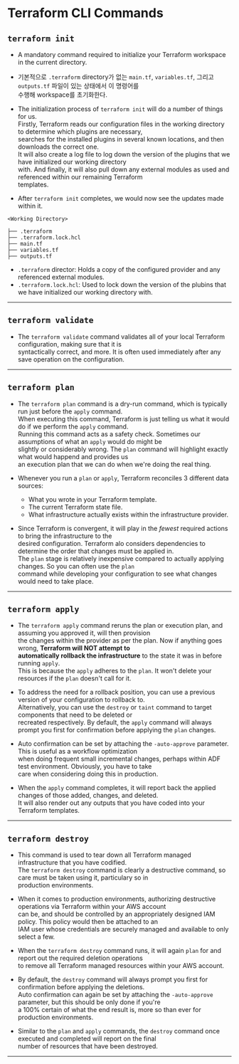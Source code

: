 # Terraform CLI Commands

## `terraform init`

- A mandatory command required to initialize your Terraform workspace in the current directory.

- 기본적으로 `.terraform` directory가 없는 `main.tf`, `variables.tf`, 그리고 `outputs.tf` 파일이 있는 상태에서 이 명령어를  
  수행해 workspace를 초기화한다.

- The initialization process of `terraform init` will do a number of things for us.  
  Firstly, Terraform reads our configuration files in the working directory to determine which plugins are necessary,  
  searches for the installed plugins in several known locations, and then downloads the correct one.  
  It will also create a log file to log down the version of the plugins that we have initialized our working directory  
  with. And finally, it will also pull down any external modules as used and referenced within our remaining Terraform  
  templates.

- After `terraform init` completes, we would now see the updates made within it.

```
<Working Directory>

├── .terraform
├── .terraform.lock.hcl
├── main.tf
├── variables.tf
├── outputs.tf
```

- `.terraform` director: Holds a copy of the configured provider and any referenced external modules.
- `.terraform.lock.hcl`: Used to lock down the version of the plubins that we have initialized our working directory with.

---

## `terraform validate`

- The `terraform validate` command validates all of your local Terraform configuration, making sure that it is  
  syntactically correct, and more. It is often used immediately after any save operation on the configuration.

---

## `terraform plan`

- The `terraform plan` command is a dry-run command, which is typically run just before the `apply` command.  
  When executing this command, Terraform is just telling us what it would do if we perform the `apply` command.  
  Running this command acts as a safety check. Sometimes our assumptions of what an `apply` would do might be  
  slightly or considerably wrong. The `plan` command will highlight exactly what would happend and provides us  
  an execution plan that we can do when we're doing the real thing.

- Whenever you run a `plan` or `apply`, Terraform reconciles 3 different data sources:

  - What you wrote in your Terraform template.
  - The current Terraform state file.
  - What infrastructure actually exists within the infrastructure provider.

- Since Terraform is convergent, it will play in the _fewest_ required actions to bring the infrastructure to the  
  desired configuration. Terraform alo considers dependencies to determine the order that changes must be applied in.  
  The `plan` stage is relatively inexpensive compared to actually applying changes. So you can often use the `plan`  
  command while developing your configuration to see what changes would need to take place.

---

## `terraform apply`

- The `terraform apply` command reruns the plan or execution plan, and assuming you approved it, will then provision  
  the changes within the provider as per the plan. Now if anything goes wrong, **Terraform will NOT attempt to**  
  **automatically rollback the infrastructure** to the state it was in before running `apply`.  
  This is because the `apply` adheres to the `plan`. It won't delete your resources if the `plan` doesn't call for it.

- To address the need for a rollback position, you can use a previous version of your configuration to rollback to.  
  Alternatively, you can use the `destroy` or `taint` command to target components that need to be deleted or  
  recreated respectively. By default, the `apply` command will always prompt you first for confirmation before
  applying the `plan` changes.

- Auto confirmation can be set by attaching the `-auto-approve` parameter. This is useful as a workflow optimization  
  when doing frequent small incremental changes, perhaps within ADF test environment. Obviously, you have to take  
  care when considering doing this in production.

- When the `apply` command completes, it will report back the applied changes of those added, changes, and deleted.  
  It will also render out any outputs that you have coded into your Terraform templates.

---

## `terraform destroy`

- This command is used to tear down all Terraform managed infrastructure that you have codified.  
  The `terraform destroy` command is clearly a destructive command, so care must be taken using it, particulary so in  
  production environments.

- When it comes to production environments, authorizing destructive operations via Terraform within your AWS account  
  can be, and should be controlled by an appropriately designed IAM policy. This policy would then be attached to an  
  IAM user whose credentials are securely managed and available to only select a few.

- When the `terraform destroy` command runs, it will again `plan` for and report out the required deletion operations  
  to remove all Terraform managed resources within your AWS account.

- By default, the `destroy` command will always prompt you first for confirmation before applying the deletions.  
  Auto confirmation can again be set by attaching the `-auto-approve` parameter, but this should be only done if you're  
  a 100% certain of what the end result is, more so than ever for production environments.

- Similar to the `plan` and `apply` commands, the `destroy` command once executed and completed will report on the final  
  number of resources that have been destroyed.

---
